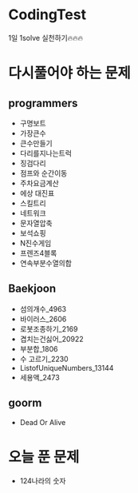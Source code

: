 # CodingTest
1일 1solve 실천하기🔥🔥🔥

# 다시풀어야 하는 문제
## programmers
- 구명보트
- 가장큰수
- 큰수만들기
- 다리를지나는트럭
- 징검다리
- 점프와 순간이동
- 주차요금계산
- 에상 대진표
- 스킬트리
- 네트워크
- 문자열압축
- 보석쇼핑
- N진수게임
- 프렌즈4블록
- 연속부분수열의합

## Baekjoon
- 섬의개수_4963
- 바이러스_2606
- 로봇조종하기_2169
- 겹치는건싫어_20922
- 부분합_1806
- 수 고르기_2230
- ListofUniqueNumbers_13144
- 세용액_2473

## goorm
- Dead Or Alive

# 오늘 푼 문제
- 124나라의 숫자
